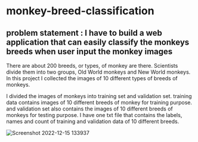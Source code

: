 # monkey-breed-classification

## problem statement : I have to build a web application that can easily classify the monkeys breeds when user input the monkey images

There are about 200 breeds, or types, of monkey are there. Scientists divide them into two groups, Old World monkeys and New World monkeys. In this project I collected the images of 10 different types of breeds of monkeys.

I divided the images of monkeys into training set and validation set. training data contains images of 10 different breeds of monkey for training purpose. 
and validation set also contains the images of 10 different breeds of monkeys for testing purpose.
I have one txt file that contains the labels, names and count of training and validation data of 10 different breeds.

![Screenshot 2022-12-15 133937](https://user-images.githubusercontent.com/95639758/207806554-9642927b-8a59-4664-8bf5-12bf29d8468b.png)














